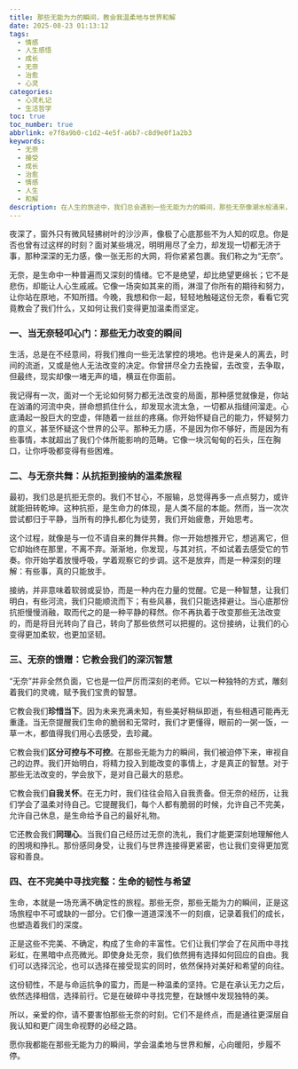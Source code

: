 ```yaml
---
title: 那些无能为力的瞬间，教会我温柔地与世界和解
date: 2025-08-23 01:13:12
tags:
  - 情感
  - 人生感悟
  - 成长
  - 无奈
  - 治愈
  - 心灵
categories:
  - 心灵札记
  - 生活哲学
toc: true
toc_number: true
abbrlink: e7f8a9b0-c1d2-4e5f-a6b7-c8d9e0f1a2b3
keywords:
  - 无奈
  - 接受
  - 成长
  - 治愈
  - 情感
  - 人生
  - 和解
description: 在人生的旅途中，我们总会遇到一些无能为力的瞬间，那些无奈像潮水般涌来，让人感到疲惫。但正是这些时刻，教会我们如何温柔地与世界和解，如何在接受中找到前行的力量。
---
```


夜深了，窗外只有微风轻拂树叶的沙沙声，像极了心底那些不为人知的叹息。你是否也曾有过这样的时刻？面对某些境况，明明用尽了全力，却发现一切都无济于事，那种深深的无力感，像一张无形的大网，将你紧紧包裹。我们称之为“无奈”。

无奈，是生命中一种普遍而又深刻的情绪。它不是绝望，却比绝望更绵长；它不是悲伤，却能让人心生戚戚。它像一场突如其来的雨，淋湿了你所有的期待和努力，让你站在原地，不知所措。今晚，我想和你一起，轻轻地触碰这份无奈，看看它究竟教会了我们什么，又如何让我们变得更加温柔而坚定。

### 一、当无奈轻叩心门：那些无力改变的瞬间

生活，总是在不经意间，将我们推向一些无法掌控的境地。也许是亲人的离去，时间的流逝，又或是他人无法改变的决定。你曾拼尽全力去挽留，去改变，去争取，但最终，现实却像一堵无声的墙，横亘在你面前。

我记得有一次，面对一个无论如何努力都无法改变的局面，那种感觉就像是，你站在汹涌的河流中央，拼命想抓住什么，却发现水流太急，一切都从指缝间溜走。心底涌起一股巨大的空虚，伴随着一丝丝的疼痛。你开始怀疑自己的能力，怀疑努力的意义，甚至怀疑这个世界的公平。那种无力感，不是因为你不够好，而是因为有些事情，本就超出了我们个体所能影响的范畴。它像一块沉甸甸的石头，压在胸口，让你呼吸都变得有些困难。

### 二、与无奈共舞：从抗拒到接纳的温柔旅程

最初，我们总是抗拒无奈的。我们不甘心，不服输，总觉得再多一点点努力，或许就能扭转乾坤。这种抗拒，是生命力的体现，是人类不屈的本能。然而，当一次次尝试都归于平静，当所有的挣扎都化为徒劳，我们开始疲惫，开始思考。

这个过程，就像是与一位不请自来的舞伴共舞。你一开始想推开它，想逃离它，但它却始终在那里，不离不弃。渐渐地，你发现，与其对抗，不如试着去感受它的节奏。你开始学着放慢呼吸，学着观察它的步调。这不是放弃，而是一种深刻的理解：有些事，真的只能放手。

接纳，并非意味着软弱或妥协，而是一种内在力量的觉醒。它是一种智慧，让我们明白，有些河流，我们只能顺流而下；有些风暴，我们只能选择避让。当心底那份抗拒慢慢消融，取而代之的是一种平静的释然。你不再执着于改变那些无法改变的，而是将目光转向了自己，转向了那些依然可以把握的。这份接纳，让我们的心变得更加柔软，也更加坚韧。

### 三、无奈的馈赠：它教会我们的深沉智慧

“无奈”并非全然负面，它也是一位严厉而深刻的老师。它以一种独特的方式，雕刻着我们的灵魂，赋予我们宝贵的智慧。

它教会我们**珍惜当下**。因为未来充满未知，有些美好稍纵即逝，有些相遇可能再无重逢。当无奈提醒我们生命的脆弱和无常时，我们才更懂得，眼前的一粥一饭，一草一木，都值得我们用心去感受，去珍藏。

它教会我们**区分可控与不可控**。在那些无能为力的瞬间，我们被迫停下来，审视自己的边界。我们开始明白，将精力投入到能改变的事情上，才是真正的智慧。对于那些无法改变的，学会放下，是对自己最大的慈悲。

它教会我们**自我关怀**。在无力时，我们往往会陷入自我责备。但无奈的经历，让我们学会了温柔对待自己。它提醒我们，每个人都有脆弱的时候，允许自己不完美，允许自己休息，是生命给予自己的最好礼物。

它还教会我们**同理心**。当我们自己经历过无奈的洗礼，我们才能更深刻地理解他人的困境和挣扎。那份感同身受，让我们与世界连接得更紧密，也让我们变得更加宽容和善良。

### 四、在不完美中寻找完整：生命的韧性与希望

生命，本就是一场充满不确定性的旅程。那些无奈，那些无能为力的瞬间，正是这场旅程中不可或缺的一部分。它们像一道道深浅不一的刻痕，记录着我们的成长，也塑造着我们的深度。

正是这些不完美、不确定，构成了生命的丰富性。它们让我们学会了在风雨中寻找彩虹，在黑暗中点亮微光。即使身处无奈，我们依然拥有选择如何回应的自由。我们可以选择沉沦，也可以选择在接受现实的同时，依然保持对美好和希望的向往。

这份韧性，不是与命运抗争的蛮力，而是一种温柔的坚持。它是在承认无力之后，依然选择相信，选择前行。它是在破碎中寻找完整，在缺憾中发现独特的美。

所以，亲爱的你，请不要害怕那些无奈的时刻。它们不是终点，而是通往更深层自我认知和更广阔生命视野的必经之路。

愿你我都能在那些无能为力的瞬间，学会温柔地与世界和解，心向暖阳，步履不停。